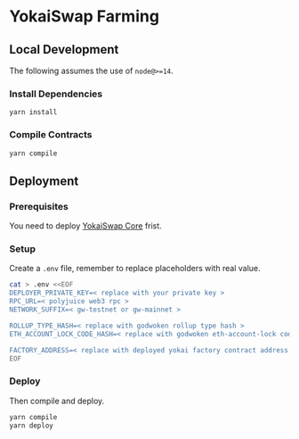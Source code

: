 # YokaiSwap Farming

## Local Development

The following assumes the use of `node@>=14`.

### Install Dependencies

```
yarn install
```

### Compile Contracts

```sh
yarn compile
```

## Deployment

### Prerequisites

You need to deploy [YokaiSwap Core](https://github.com/YokaiSwap/yokaiswap-core) frist.

### Setup

Create a `.env` file, remember to replace placeholders with real value.

```sh
cat > .env <<EOF
DEPLOYER_PRIVATE_KEY=< replace with your private key >
RPC_URL=< polyjuice web3 rpc >
NETWORK_SUFFIX=< gw-testnet or gw-mainnet >

ROLLUP_TYPE_HASH=< replace with godwoken rollup type hash >
ETH_ACCOUNT_LOCK_CODE_HASH=< replace with godwoken eth-account-lock code hash >

FACTORY_ADDRESS=< replace with deployed yokai factory contract address >
EOF
```

### Deploy

Then compile and deploy.

```sh
yarn compile
yarn deploy
```
